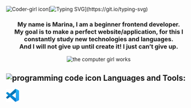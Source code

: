 <img width="45" src="https://img.playbook.com/HnVi4wiOEyaQiO8CJK7i-YOfppJBhX2cUkt9b-EBJLY/Z3M6Ly9wbGF5Ym9v/ay1hc3NldHMtcHVi/bGljLzdhZWY0ODgw/LWMxZDYtNGRjYi1i/ZjRlLWRiYWM2NDJl/YjQ2Mw" alt="Coder-girl icon" />[![Typing SVG](https://readme-typing-svg.demolab.com?font=Garamond+Start+2P&pause=1000&color=D2691E&background=FF8DEA00&center=true&vCenter=true&width=435&height=30&lines=What+'+s+up+,+mates?!)](https://git.io/typing-svg)


<!--
**MarinkaMartynova/MarinkaMartynova** is a ✨ _special_ ✨ repository because its `README.md` (this file) appears on your GitHub profile.

Here are some ideas to get you started:

- 🔭 I’m currently working on ...
- 🌱 I’m currently learning ...
- 👯 I’m looking to collaborate on ...
- 🤔 I’m looking for help with ...
- 💬 Ask me about ...
- 📫 How to reach me: ...
- 😄 Pronouns: ...
- ⚡ Fun fact: ...
    I have already mastered the basics of HTML, CSS and JavaScript, and now I am actively learning React.<br>
-->

  <h3 align="center">
  My name is Marina, I am a beginner frontend developer.<br> 
  My goal is to make a perfect website/application, for this I constantly study new technologies and languages.<br>
    And I will not give up until create it!  I just can’t give up.  
  </h3>

<p align="center">
  <img width="300" src="https://img.playbook.com/TSEsqHOQ_m8Yaraz-hsVWk7C0gxUXq0-NG3apqfnzms/Z3M6Ly9wbGF5Ym9v/ay1hc3NldHMtcHVi/bGljLzU4ZWQyNTM5/LWIzZjItNDMzNy04/ZjhmLTI3MTgyMmVh/N2JkNA" alt="the computer girl works" />  
</p>
  
<p align="left">
  <h2><img width="45" src="https://img.playbook.com/wrZLEISzgaFTQUms-dmarW-mgkTn7mJKneM0OVhx_xk/Z3M6Ly9wbGF5Ym9v/ay1hc3NldHMtcHVi/bGljL2Y5YmQyYWY0/LWJjNTctNGE5NC1h/OTFkLTE1MzBiMWVj/MmNiOA" alt="programming code icon" />
  Languages and Tools:</h2>
</p>

  
<p align="left">
<!-- vs code -->
 <a 
    href="https://code.visualstudio.com/" 
    target="_blank" rel="noreferrer"> 
    <img
        src="https://raw.githubusercontent.com/github/explore/80688e429a7d4ef2fca1e82350fe8e3517d3494d/topics/visual-studio-code/visual-studio-code.png"
        alt="VS code" width="35" height="35"
    /> 
 </a>  
</p>
